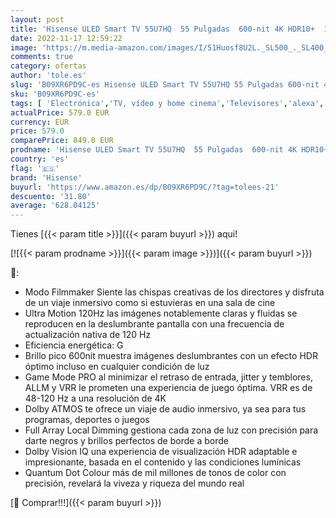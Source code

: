 ```yaml
---
layout: post
title: 'Hisense ULED Smart TV 55U7HQ  55 Pulgadas  600-nit 4K HDR10+  120 Hz  Dolby Vision IQ  Disney+  Freeview Play  Alexa Built-in  HDMI 2.1  Modo Filmmaker  Certificado Freesync  Nuevo 2022   Black'
date: 2022-11-17 12:59:22
image: 'https://m.media-amazon.com/images/I/51Huosf8U2L._SL500_._SL400_.jpg'
comments: true
category: ofertas
author: 'tole.es'
slug: 'B09XR6PD9C-es Hisense ULED Smart TV 55U7HQ 55 Pulgadas 600-nit 4K HDR10+...'
sku: 'B09XR6PD9C-es'
tags: [ 'Electrónica','TV, vídeo y home cinema','Televisores','alexa','hisense','🇪🇸', ]
actualPrice: 579.0 EUR
currency: EUR
price: 579.0
comparePrice: 849.0 EUR
prodname: 'Hisense ULED Smart TV 55U7HQ  55 Pulgadas  600-nit 4K HDR10+  120 Hz  Dolby Vision IQ  Disney+  Freeview Play  Alexa Built-in  HDMI 2.1  Modo Filmmaker  Certificado Freesync  Nuevo 2022   Black'
country: 'es'
flag: '🇪🇸'
brand: 'Hisense'
buyurl: 'https://www.amazon.es/dp/B09XR6PD9C/?tag=tolees-21'
descuento: '31.80'
average: '628.04125'
---
```


Tienes [{{< param title >}}]({{< param buyurl >}}) aqui!

[![{{< param prodname >}}]({{< param image >}})]({{< param buyurl >}})

🔎:

- Modo Filmmaker Siente las chispas creativas de los directores y disfruta de un viaje inmersivo como si estuvieras en una sala de cine
- Ultra Motion 120Hz las imágenes notablemente claras y fluidas se reproducen en la deslumbrante pantalla con una frecuencia de actualización nativa de 120 Hz
- Eficiencia energética: G
- Brillo pico 600nit muestra imágenes deslumbrantes con un efecto HDR óptimo incluso en cualquier condición de luz
- Game Mode PRO al minimizar el retraso de entrada, jitter y temblores, ALLM y VRR le prometen una experiencia de juego óptima. VRR es de 48-120 Hz a una resolución de 4K
- Dolby ATMOS te ofrece un viaje de audio inmersivo, ya sea para tus programas, deportes o juegos
- Full Array Local Dimming gestiona cada zona de luz con precisión para darte negros y brillos perfectos de borde a borde
- Dolby Vision IQ una experiencia de visualización HDR adaptable e impresionante, basada en el contenido y las condiciones lumínicas
- Quantum Dot Colour más de mil millones de tonos de color con precisión, revelará la viveza y riqueza del mundo real

[🛒 Comprar!!!]({{< param buyurl >}})
